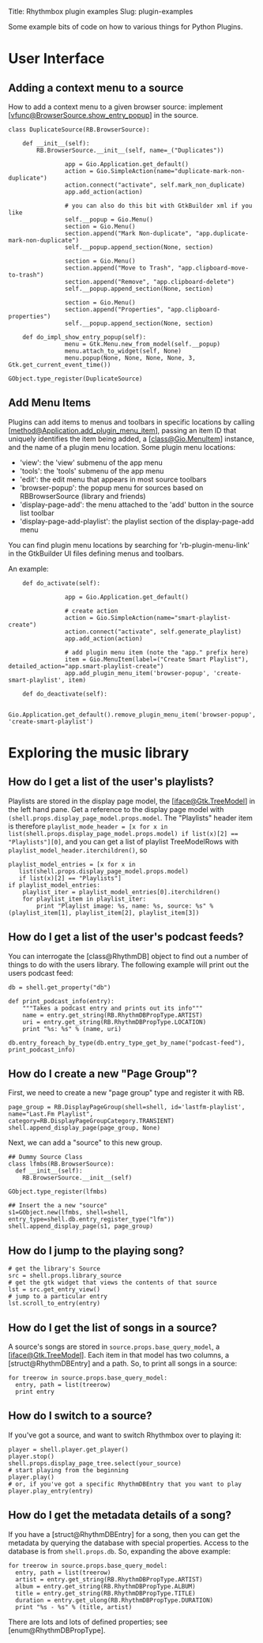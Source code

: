 Title: Rhythmbox plugin examples
Slug: plugin-examples

Some example bits of code on how to various things for Python Plugins.

# User Interface

## Adding a context menu to a source

How to add a context menu to a given browser source: implement [vfunc@BrowserSource.show_entry_popup] in the source.
```
class DuplicateSource(RB.BrowserSource):

	def __init__(self):
		RB.BrowserSource.__init__(self, name=_("Duplicates"))

                app = Gio.Application.get_default()
                action = Gio.SimpleAction(name="duplicate-mark-non-duplicate")
                action.connect("activate", self.mark_non_duplicate)
                app.add_action(action)

                # you can also do this bit with GtkBuilder xml if you like
                self.__popup = Gio.Menu()
                section = Gio.Menu()
                section.append("Mark Non-duplicate", "app.duplicate-mark-non-duplicate")
                self.__popup.append_section(None, section)

                section = Gio.Menu()
                section.append("Move to Trash", "app.clipboard-move-to-trash")
                section.append("Remove", "app.clipboard-delete")
                self.__popup.append_section(None, section)

                section = Gio.Menu()
                section.append("Properties", "app.clipboard-properties")
                self.__popup.append_section(None, section)

	def do_impl_show_entry_popup(self):
                menu = Gtk.Menu.new_from_model(self.__popup)
                menu.attach_to_widget(self, None)
                menu.popup(None, None, None, None, 3, Gtk.get_current_event_time())

GObject.type_register(DuplicateSource)
```

## Add Menu Items

Plugins can add items to menus and toolbars in specific locations by calling [method@Application.add_plugin_menu_item], passing an item ID that uniquely identifies the item being added, a [class@Gio.MenuItem] instance, and the name of a plugin menu location.  Some plugin menu locations:
 * 'view': the 'view' submenu of the app menu
 * 'tools': the 'tools' submenu of the app menu
 * 'edit': the edit menu that appears in most source toolbars
 * 'browser-popup': the popup menu for sources based on RBBrowserSource (library and friends)
 * 'display-page-add': the menu attached to the 'add' button in the source list toolbar
 * 'display-page-add-playlist': the playlist section of the display-page-add menu

You can find plugin menu locations by searching for 'rb-plugin-menu-link' in the GtkBuilder UI files defining menus and toolbars.

An example:

```
	def do_activate(self):

                app = Gio.Application.get_default()

                # create action
                action = Gio.SimpleAction(name="smart-playlist-create")
                action.connect("activate", self.generate_playlist)
                app.add_action(action)

                # add plugin menu item (note the "app." prefix here)
                item = Gio.MenuItem(label=("Create Smart Playlist"), detailed_action="app.smart-playlist-create")
                app.add_plugin_menu_item('browser-popup', 'create-smart-playlist', item)

	def do_deactivate(self):

                Gio.Application.get_default().remove_plugin_menu_item('browser-popup', 'create-smart-playlist')
```

# Exploring the music library

## How do I get a list of the user's playlists?

Playlists are stored in the display page model, the [iface@Gtk.TreeModel] in the left hand pane. Get a reference to the display page model with `(shell.props.display_page_model.props.model`. The "Playlists" header item is therefore `playlist_mode_header = [x for x in list(shell.props.display_page_model.props.model) if list(x)[2] == "Playlists"][0]`, and you can get a list of playlist TreeModelRows with `playlist_model_header.iterchildren()`, so

```
playlist_model_entries = [x for x in
   list(shell.props.display_page_model.props.model)
   if list(x)[2] == "Playlists"]
if playlist_model_entries:
    playlist_iter = playlist_model_entries[0].iterchildren()
    for playlist_item in playlist_iter:
        print "Playlist image: %s, name: %s, source: %s" % (playlist_item[1], playlist_item[2], playlist_item[3])
```

## How do I get a list of the user's podcast feeds?

You can interrogate the [class@RhythmDB] object to find out a number of things to do with the users library.
The following example will print out the users podcast feed:

```
db = shell.get_property("db")

def print_podcast_info(entry):
    """Takes a podcast entry and prints out its info"""
    name = entry.get_string(RB.RhythmDBPropType.ARTIST)
    uri = entry.get_string(RB.RhythmDBPropType.LOCATION)
    print "%s: %s" % (name, uri)

db.entry_foreach_by_type(db.entry_type_get_by_name("podcast-feed"), print_podcast_info)

```

## How do I create a new "Page Group"?

First, we need to create a new "page group" type and register it with RB.
```
page_group = RB.DisplayPageGroup(shell=shell, id='lastfm-playlist', name="Last.Fm Playlist", category=RB.DisplayPageGroupCategory.TRANSIENT)
shell.append_display_page(page_group, None)
```

Next, we can add a "source" to this new group.

```
## Dummy Source Class
class lfmbs(RB.BrowserSource):
  def __init__(self):
    RB.BrowserSource.__init__(self)

GObject.type_register(lfmbs)

## Insert the a new "source"
s1=GObject.new(lfmbs, shell=shell, entry_type=shell.db.entry_register_type("lfm"))
shell.append_display_page(s1, page_group)
```

## How do I jump to the playing song?

```
# get the library's Source
src = shell.props.library_source
# get the gtk widget that views the contents of that source
lst = src.get_entry_view()
# jump to a particular entry
lst.scroll_to_entry(entry)
```

## How do I get the list of songs in a source?

A source's songs are stored in `source.props.base_query_model`, a [iface@Gtk.TreeModel]. Each item in that model has two columns, a [struct@RhythmDBEntry] and a path. So, to print all songs in a source:

```
for treerow in source.props.base_query_model:
  entry, path = list(treerow)
  print entry
```

## How do I switch to a source?

If you've got a source, and want to switch Rhythmbox over to playing it:

```
player = shell.player.get_player()
player.stop()
shell.props.display_page_tree.select(your_source)
# start playing from the beginning
player.play()
# or, if you've got a specific RhythmDBEntry that you want to play
player.play_entry(entry)
```

## How do I get the metadata details of a song?

If you have a [struct@RhythmDBEntry] for a song, then you can get the metadata by querying the database with special properties. Access to the database is from `shell.props.db`. So, expanding the above example:

```
for treerow in source.props.base_query_model:
  entry, path = list(treerow)
  artist = entry.get_string(RB.RhythmDBPropType.ARTIST)
  album = entry.get_string(RB.RhythmDBPropType.ALBUM)
  title = entry.get_string(RB.RhythmDBPropType.TITLE)
  duration = entry.get_ulong(RB.RhythmDBPropType.DURATION)
  print "%s - %s" % (title, artist)
```

There are lots and lots of defined properties; see [enum@RhythmDBPropType].


